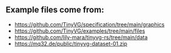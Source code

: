 
## Example files come from:

* https://github.com/TinyVG/specification/tree/main/graphics
* https://github.com/TinyVG/examples/tree/main/files
* https://github.com/lily-mara/tinyvg-rs/tree/main/data
* https://mq32.de/public/tinyvg-dataset-01.zip


